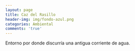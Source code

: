 ```yaml
---
layout: page
title: Caz del Rasillo
header-img: img/fondo-azul.png
categories: Ambiental
comments: 'true'
---
```



Entorno por donde discurría una antigua corriente de agua.

<div class="photos">
</div>
